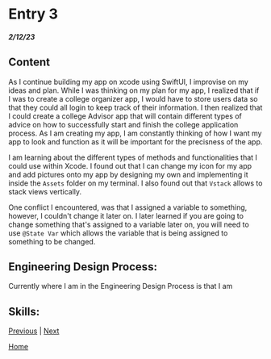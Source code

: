 # Entry 3
##### 2/12/23

## Content

As I continue building my app on xcode using SwiftUI, I improvise on my ideas and plan. While I was thinking on my plan for my app, I realized that if I was to create a college organizer app, I would have to store users data so that they could all login to keep track of their information. I then realized that I could create a college Advisor app that will contain different types of advice on how to successfully start and finish the college application process. As I am creating my app, I am constantly thinking of how I want my app to look and function as it will be important for the precisness of the app. 

I am learning about the different types of methods and functionalities that I could use within Xcode. I found out that I can change my icon for my app and add pictures onto my app by designing my own and implementing it inside the `Assets` folder on my terminal. I also found out that `Vstack` allows to stack views vertically.  

One conflict I encountered, was that I assigned a variable to something, however, I couldn't change it later on. I later learned if you are going to change something that's assigned to a variable later on, you will need to use `@State Var` which allows the variable that is being assigned to something to be changed.


## Engineering Design Process:

Currently where I am in the Engineering Design Process is that I am 

## Skills:



[Previous](entry02.md) | [Next](entry04.md)

[Home](../README.md)
